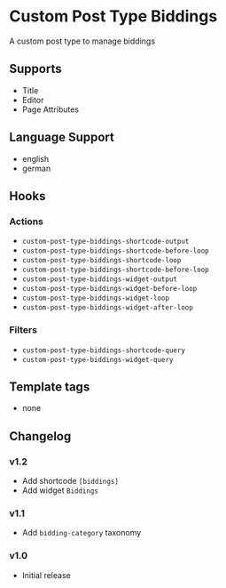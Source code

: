 # Custom Post Type Biddings

A custom post type to manage biddings

## Supports

* Title
* Editor
* Page Attributes

## Language Support

* english
* german

## Hooks

### Actions

* `custom-post-type-biddings-shortcode-output`
* `custom-post-type-biddings-shortcode-before-loop`
* `custom-post-type-biddings-shortcode-loop`
* `custom-post-type-biddings-shortcode-before-loop`
* `custom-post-type-biddings-widget-output`
* `custom-post-type-biddings-widget-before-loop`
* `custom-post-type-biddings-widget-loop`
* `custom-post-type-biddings-widget-after-loop`

### Filters

* `custom-post-type-biddings-shortcode-query`
* `custom-post-type-biddings-widget-query`

## Template tags

* none

## Changelog

### v1.2

* Add shortcode `[biddings]`
* Add widget `Biddings`

### v1.1

* Add `bidding-category` taxonomy

### v1.0

* Initial release
